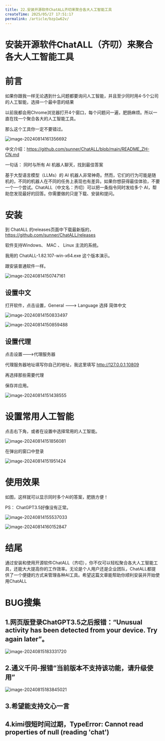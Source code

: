 ```yaml
---
title: 22.安装开源软件ChatALL齐叨来聚合各大人工智能工具
createTime: 2025/05/27 17:51:17
permalink: /article/bzp1w62v/
---
```

# 安装开源软件ChatALL（齐叨）来聚合各大人工智能工具



# 前言

如果你跟我一样无论遇到什么问题都要询问人工智能，并且至少同时用4-5个公司的人工智能，选择一个最中意的结果

以前我都会用Chrome浏览器打开4个窗口，每个问题问一遍，肥肠麻烦。所以一直在找一个聚合各大的人工智能工具。

那么这个工具你一定不要错过。

![image-20240814161356692](https://imgoss.xgss.net/picgo/image-20240814161356692.png?aliyun)

中文介绍：https://github.com/sunner/ChatALL/blob/main/README_ZH-CN.md

一句话： 同时与所有 AI 机器人聊天，找到最佳答案

基于大型语言模型（LLMs）的 AI 机器人非常神奇。然而，它们的行为可能是随机的，不同的机器人在不同的任务上表现也有差异。如果你想获得最佳体验，不要一个一个尝试。ChatALL（中文名：齐叨）可以把一条指令同时发给多个 AI，帮助您发现最好的回答。你需要做的只是下载、安装和提问。

# 安装



到 ChatALL 的releases页面中下载最新版的，https://github.com/sunner/ChatALL/releases

软件支持Windows、 MAC 、 Linux 主流的系统。

我用的 ChatALL-1.82.107-win-x64.exe 这个版本演示。

跟安装普通软件一样。

![image-20240814150747161](https://imgoss.xgss.net/picgo/image-20240814150747161.png?aliyun)



## 设置中文

打开软件，点击设置，General ---> Language 选择 简体中文

![image-20240814150833497](https://imgoss.xgss.net/picgo/image-20240814150833497.png?aliyun)

![image-20240814150859488](https://imgoss.xgss.net/picgo/image-20240814150859488.png?aliyun)

## 设置代理

点击设置--->代理服务器

代理服务器地址填写你自己的地址，我这里填写 http://127.0.0.1:10809

再选择那些需要代理

保存并应用。

![image-20240814151438555](https://imgoss.xgss.net/picgo/image-20240814151438555.png?aliyun)



# 设置常用人工智能

点击右下角，或者在设置中选择常用的人工智能。

![image-20240814151856081](https://imgoss.xgss.net/picgo/image-20240814151856081.png?aliyun)

在弹出的窗口中登录

![image-20240814151951424](https://imgoss.xgss.net/picgo/image-20240814151951424.png?aliyun)



# 使用效果

如图，这样就可以显示同时多个AI的答案，肥肠方便！

PS： ChatGPT3.5好像没有正常。

![image-20240814155537033](https://imgoss.xgss.net/picgo/image-20240814155537033.png?aliyun)

![image-20240814160152847](https://imgoss.xgss.net/picgo/image-20240814160152847.png?aliyun)

# 结尾

通过安装和使用开源软件ChatALL（齐叨），你不仅可以轻松聚合各大人工智能工具，还能大大提高你的工作效率。无论是个人用户还是企业团队，ChatALL都提供了一个便捷的方式来管理各种AI工具。希望这篇文章能帮助你顺利安装并开始使用ChatALL



# BUG搜集

## 1.网页版登录ChatGPT3.5之后报错：“Unusual activity has been detected from your device. Try again later”。

![image-20240815183331720](https://imgoss.xgss.net/picgo/image-20240815183331720.png?aliyun)

## 2.通义千问-报错“当前版本不支持该功能，请升级使用”



![image-20240815183845021](https://imgoss.xgss.net/picgo/image-20240815183845021.png?aliyun)

## 3.希望能支持文心一言

## 4.kimi很短时间过期，TypeError: Cannot read properties of null (reading 'chat')